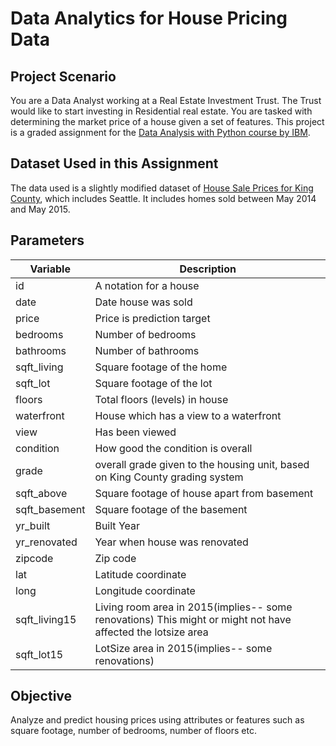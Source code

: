 # Data Analytics for House Pricing Data

## Project Scenario
You are a Data Analyst working at a Real Estate Investment Trust. The Trust would like to start investing in Residential real estate. You are tasked with determining the market price of a house given a set of features. 
This project is a graded assignment for the [Data Analysis with Python course by IBM](https://www.coursera.org/learn/data-analysis-with-python/).

## Dataset Used in this Assignment
The data used is a slightly modified dataset of [House Sale Prices for King County](https://www.kaggle.com/datasets/harlfoxem/housesalesprediction), which includes Seattle. It includes homes sold between May 2014 and May 2015.

## Parameters
| Variable      | Description                                                                                                 |
| ------------- | ----------------------------------------------------------------------------------------------------------- |
| id            | A notation for a house                                                                                      |
| date          | Date house was sold                                                                                         |
| price         | Price is prediction target                                                                                  |
| bedrooms      | Number of bedrooms                                                                                          |
| bathrooms     | Number of bathrooms                                                                                         |
| sqft_living   | Square footage of the home                                                                                  |
| sqft_lot      | Square footage of the lot                                                                                   |
| floors        | Total floors (levels) in house                                                                              |
| waterfront    | House which has a view to a waterfront                                                                      |
| view          | Has been viewed                                                                                             |
| condition     | How good the condition is overall                                                                           |
| grade         | overall grade given to the housing unit, based on King County grading system                                |
| sqft_above    | Square footage of house apart from basement                                                                 |
| sqft_basement | Square footage of the basement                                                                              |
| yr_built      | Built Year                                                                                                  |
| yr_renovated  | Year when house was renovated                                                                               |
| zipcode       | Zip code                                                                                                    |
| lat           | Latitude coordinate                                                                                         |
| long          | Longitude coordinate                                                                                        |
| sqft_living15 | Living room area in 2015(implies-- some renovations) This might or might not have affected the lotsize area |
| sqft_lot15    | LotSize area in 2015(implies-- some renovations) |

## Objective
Analyze and predict housing prices using attributes or features such as square footage, number of bedrooms, number of floors etc.
